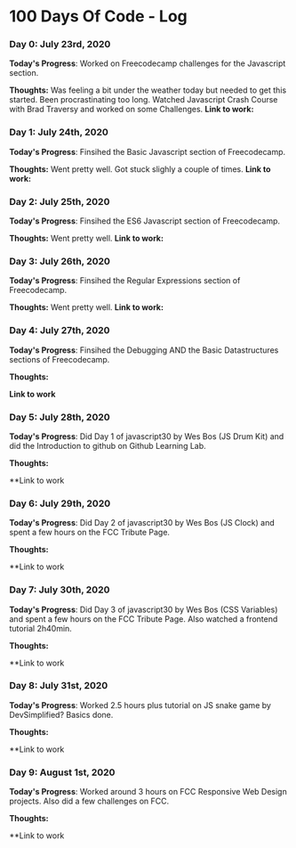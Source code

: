 # 100 Days Of Code - Log

### Day 0: July 23rd, 2020

**Today's Progress**: Worked on Freecodecamp challenges for the Javascript section.

**Thoughts:** Was feeling a bit under the weather today but needed to get this started. Been procrastinating too long. Watched Javascript Crash Course with Brad Traversy and worked on some Challenges.
**Link to work:** 



### Day 1: July 24th, 2020

**Today's Progress**: Finsihed the Basic Javascript section of Freecodecamp.

**Thoughts:** Went pretty well. Got stuck slighly a couple of times.
**Link to work:** 



### Day 2: July 25th, 2020

**Today's Progress**: Finsihed the ES6 Javascript section of Freecodecamp.

**Thoughts:** Went pretty well. 
**Link to work:** 


### Day 3: July 26th, 2020

**Today's Progress**: Finsihed the Regular Expressions section of Freecodecamp.

**Thoughts:** Went pretty well. 
**Link to work:** 


### Day 4: July 27th, 2020

**Today's Progress**: Finsihed the Debugging AND the Basic Datastructures sections of Freecodecamp.

**Thoughts:** 

**Link to work**



### Day 5: July 28th, 2020

**Today's Progress**: Did Day 1 of javascript30 by Wes Bos (JS Drum Kit) and did the Introduction to github on Github Learning Lab.

**Thoughts:** 

**Link to work


### Day 6: July 29th, 2020

**Today's Progress**: Did Day 2 of javascript30 by Wes Bos (JS Clock) and spent a few hours on the FCC Tribute Page.

**Thoughts:** 

**Link to work

### Day 7: July 30th, 2020

**Today's Progress**: Did Day 3 of javascript30 by Wes Bos (CSS Variables) and spent a few hours on the FCC Tribute Page. Also watched a frontend tutorial 2h40min.

**Thoughts:** 

**Link to work



### Day 8: July 31st, 2020

**Today's Progress**: Worked 2.5 hours plus tutorial on JS snake game by DevSimplified? Basics done.

**Thoughts:** 

**Link to work


### Day 9: August 1st, 2020

**Today's Progress**: Worked around 3 hours on FCC Responsive Web Design projects. Also did a few challenges on FCC.

**Thoughts:** 

**Link to work

